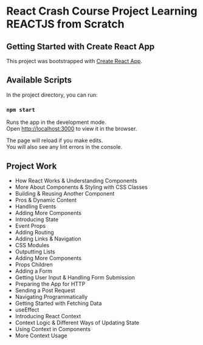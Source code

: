 
# React Crash Course Project Learning REACTJS from Scratch
## Getting Started with Create React App

This project was bootstrapped with [Create React App](https://github.com/facebook/create-react-app).

## Available Scripts

In the project directory, you can run:

### `npm start`

Runs the app in the development mode.\
Open [http://localhost:3000](http://localhost:3000) to view it in the browser.

The page will reload if you make edits.\
You will also see any lint errors in the console.

## Project Work 
* How React Works & Understanding Components
* More About Components & Styling with CSS Classes 
* Building & Reusing Another Component 
* Pros & Dynamic Content
* Handling Events
* Adding More Components
* Introducing State
* Event Props 
* Adding Routing 
* Adding Links & Navigation 
* CSS Modules 
* Outputting Lists
* Adding More Components
* Props Children 
* Adding a Form 
* Getting User Input & Handling Form Submission
* Preparing the App for HTTP
* Sending a Post Request 
* Navigating Programmatically
* Getting Started with Fetching Data
* useEffect
* Introducing React Context
* Context Logic & Different Ways of Updating State
* Using Context in Components
* More Context Usage

